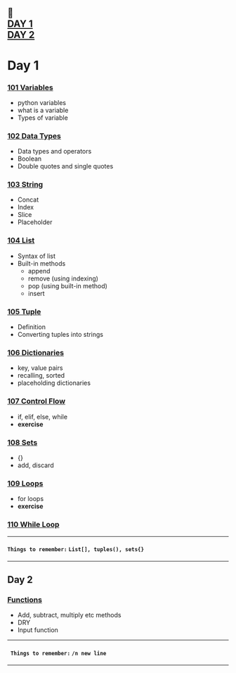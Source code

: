 :calendar:  
[DAY 1](https://github.com/marwai/DevOps/tree/master/devops_training/week_3_python_week#day-1)  
[DAY 2](https://github.com/marwai/DevOps/tree/master/devops_training/week_3_python_week#day-2)
---

# Day 1 
### [101 Variables ](https://github.com/marwai/DevOps/blob/master/devops_training/week_3_python_week/101_variable.py)
* python variables     
* what is a variable   
* Types of variable  

### [102 Data Types](https://github.com/marwai/DevOps/blob/master/devops_training/week_3_python_week/102_data_types.py)
* Data types and operators
* Boolean 
* Double quotes and single quotes

### [103 String](https://github.com/marwai/DevOps/blob/master/devops_training/week_3_python_week/103_strings_indexing_cast_slice_concat.py)
* Concat
* Index
* Slice
* Placeholder 

### [104 List](https://github.com/marwai/DevOps/blob/master/devops_training/week_3_python_week/104%20_lists.py)
* Syntax of list
* Built-in methods 
    * append 
    * remove (using indexing)
    * pop (using built-in method)
    * insert 

### [105 Tuple](https://github.com/marwai/DevOps/blob/master/devops_training/week_3_python_week/105_tuples.py)
* Definition
* Converting tuples into strings 

### [106 Dictionaries](https://github.com/marwai/DevOps/blob/master/devops_training/week_3_python_week/106_dictionaries.py)
* key, value pairs
* recalling, sorted 
* placeholding dictionaries 

### [107 Control Flow](https://github.com/marwai/DevOps/blob/master/devops_training/week_3_python_week/107_control_flow.py)
* if, elif, else, while 
*  **exercise**
### [108 Sets](https://github.com/marwai/DevOps/blob/master/devops_training/week_3_python_week/108_sets.py)
* {}
* add, discard 
### [109 Loops](https://github.com/marwai/DevOps/blob/master/devops_training/week_3_python_week/109_loops.py)
* for loops
* **exercise**
### [110 While Loop](https://github.com/marwai/DevOps/blob/master/devops_training/week_3_python_week/110_while_loop.py)


---
#### ```Things to remember:``` ```List[], tuples(), sets{}```
___

## Day 2

### [Functions](https://github.com/marwai/DevOps/blob/master/devops_training/week_3_python_week/111_functions.py)
* Add, subtract, multiply etc methods 
* DRY
* Input function
---
#### ``` Things to remember:```  ```/n new line ```

---